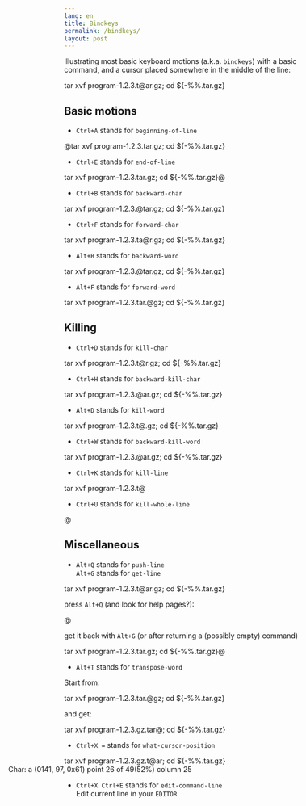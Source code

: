```yaml
---
lang: en
title: Bindkeys
permalink: /bindkeys/
layout: post
---
```


Illustrating most basic keyboard motions (a.k.a. `bindkeys`) with a basic command, and a cursor placed somewhere in the middle of the line:

<div class="terminal">
tar xvf program-1.2.3.t@ar.gz; cd ${-%%.tar.gz}
</div>

## Basic motions

- `Ctrl+A` stands for `beginning-of-line`

<div class="terminal">
@tar xvf program-1.2.3.tar.gz; cd ${-%%.tar.gz}
</div>

- `Ctrl+E` stands for `end-of-line`

<div class="terminal">
tar xvf program-1.2.3.tar.gz; cd ${-%%.tar.gz}@&nbsp;
</div>

- `Ctrl+B` stands for `backward-char`

<div class="terminal">
tar xvf program-1.2.3.@tar.gz; cd ${-%%.tar.gz}
</div>

- `Ctrl+F` stands for `forward-char`

<div class="terminal">
tar xvf program-1.2.3.ta@r.gz; cd ${-%%.tar.gz}
</div>

- `Alt+B` stands for `backward-word`

<div class="terminal">
tar xvf program-1.2.3.@tar.gz; cd ${-%%.tar.gz}
</div>

- `Alt+F` stands for `forward-word`

<div class="terminal">
tar xvf program-1.2.3.tar.@gz; cd ${-%%.tar.gz}
</div>

## Killing

- `Ctrl+D` stands for `kill-char`

<div class="terminal">
tar xvf program-1.2.3.t@r.gz; cd ${-%%.tar.gz}
</div>

- `Ctrl+H` stands for `backward-kill-char`

<div class="terminal">
tar xvf program-1.2.3.@ar.gz; cd ${-%%.tar.gz}
</div>

- `Alt+D` stands for `kill-word`

<div class="terminal">
tar xvf program-1.2.3.t@.gz; cd ${-%%.tar.gz}
</div>

- `Ctrl+W` stands for `backward-kill-word`

<div class="terminal">
tar xvf program-1.2.3.@ar.gz; cd ${-%%.tar.gz}
</div>

- `Ctrl+K` stands for `kill-line`

<div class="terminal">
tar xvf program-1.2.3.t@
</div>

- `Ctrl+U` stands for `kill-whole-line`

<div class="terminal">
@
</div>

## Miscellaneous

- `Alt+Q` stands for `push-line`  
  `Alt+G` stands for `get-line`

<div class="terminal">
tar xvf program-1.2.3.t@ar.gz; cd ${-%%.tar.gz}
</div>

press `Alt+Q` (and look for help pages?):

<div class="terminal">
@
</div>

get it back with `Alt+G` (or after returning a (possibly empty) command)

<div class="terminal">
tar xvf program-1.2.3.tar.gz; cd ${-%%.tar.gz}@
</div>

- `Alt+T` stands for `transpose-word`

Start from:

<div class="terminal">
tar xvf program-1.2.3.tar.@gz; cd ${-%%.tar.gz}
</div>

and get:

<div class="terminal">
tar xvf program-1.2.3.gz.tar@; cd ${-%%.tar.gz}
</div>

- `Ctrl+X =` stands for `what-cursor-position`

<div class="terminal">
tar xvf program-1.2.3.gz.t@ar; cd ${-%%.tar.gz}<br/>
<span style="margin-left: -14.5ex"></span>Char: a (0141, 97, 0x61)  point 26 of 49(52%)  column 25
</div>

- `Ctrl+X Ctrl+E` stands for `edit-command-line`  
  Edit current line in your `EDITOR`

<script src="/js/terminal.js"></script>
